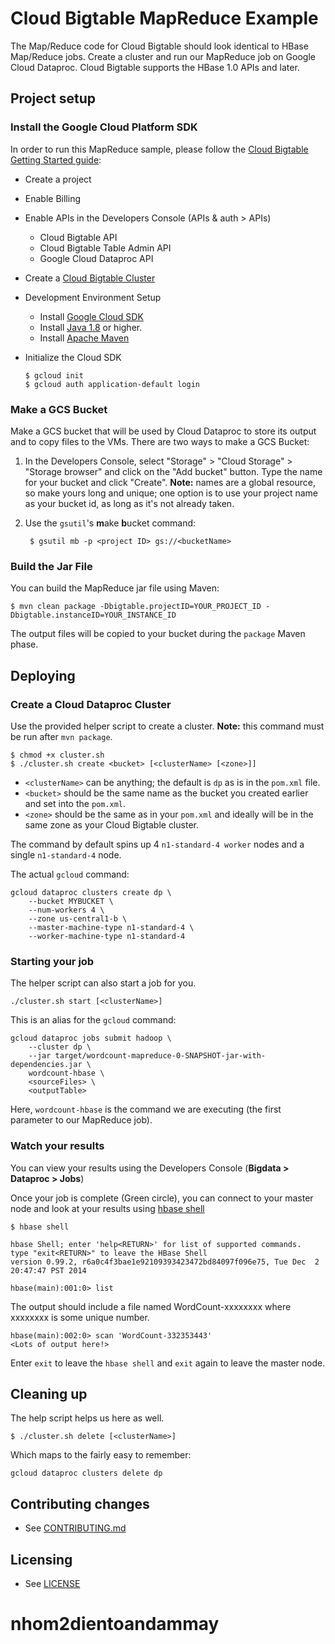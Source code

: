 # Cloud Bigtable MapReduce Example

The Map/Reduce code for Cloud Bigtable should look identical to HBase
Map/Reduce jobs. Create a cluster and run our MapReduce job on Google Cloud Dataproc.
Cloud Bigtable supports the HBase 1.0 APIs and later.

## Project setup
### Install the Google Cloud Platform SDK

In order to run this MapReduce sample, please follow the [Cloud Bigtable Getting
Started guide](https://cloud.google.com/bigtable/docs/hbase-shell-quickstart#before_you_start):

  * Create a project
  * Enable Billing
  * Enable APIs in the Developers Console (APIs & auth > APIs)
    * Cloud Bigtable API
    * Cloud Bigtable Table Admin API
    * Google Cloud Dataproc API
  * Create a [Cloud Bigtable Cluster](https://cloud.google.com/bigtable/docs/creating-cluster)
  * Development Environment Setup
    * Install [Google Cloud SDK](https://cloud.google.com/sdk/)
    * Install [Java 1.8](http://www.oracle.com/technetwork/java/javase/downloads/index.html) or higher.
    * Install [Apache Maven](https://maven.apache.org/)
  * Initialize the Cloud SDK

        $ gcloud init
        $ gcloud auth application-default login

### Make a GCS Bucket

Make a GCS bucket that will be used by Cloud Dataproc to store its output and to copy
files to the VMs.  There are two ways to make a GCS Bucket:

1. In the Developers Console, select "Storage" > "Cloud Storage" > "Storage
   browser" and click on the "Add bucket" button. Type the name for your
   bucket and click "Create". **Note:** names are a global resource, so make
   yours long and unique; one option is to use your project name as your bucket
   id, as long as it's not already taken.

1. Use the `gsutil`'s **m**ake **b**ucket command:

        $ gsutil mb -p <project ID> gs://<bucketName>

### Build the Jar File

You can build the MapReduce jar file using Maven:

    $ mvn clean package -Dbigtable.projectID=YOUR_PROJECT_ID -Dbigtable.instanceID=YOUR_INSTANCE_ID

The output files will be copied to your bucket during the `package` Maven phase.

## Deploying

### Create a Cloud Dataproc Cluster

Use the provided helper script to create a cluster. **Note:** this command must
be run after `mvn package`.

    $ chmod +x cluster.sh
    $ ./cluster.sh create <bucket> [<clusterName> [<zone>]]

* `<clusterName>` can be anything; the default is `dp` as is in the `pom.xml` file.
* `<bucket>` should be the same name as the bucket you created earlier and set into the `pom.xml`.
* `<zone>` should be the same as in your `pom.xml` and ideally will be in the same zone as your Cloud Bigtable cluster.

The command by default spins up 4 `n1-standard-4 worker` nodes and a single `n1-standard-4` node.

The actual `gcloud` command:

    gcloud dataproc clusters create dp \
        --bucket MYBUCKET \
        --num-workers 4 \
        --zone us-central1-b \
        --master-machine-type n1-standard-4 \
        --worker-machine-type n1-standard-4

### Starting your job

The helper script can also start a job for you.

    ./cluster.sh start [<clusterName>]

This is an alias for the `gcloud` command:

    gcloud dataproc jobs submit hadoop \
        --cluster dp \
        --jar target/wordcount-mapreduce-0-SNAPSHOT-jar-with-dependencies.jar \
        wordcount-hbase \
        <sourceFiles> \
        <outputTable>

Here, `wordcount-hbase` is the command we are executing (the first parameter to our MapReduce job).

### Watch your results

You can view your results using the Developers Console (**Bigdata > Dataproc > Jobs**)

 Once your job is complete (Green circle), you can connect to your master node and look at your results using [hbase shell](https://cloud.google.com/bigtable/docs/quickstart)

    $ hbase shell

    hbase Shell; enter 'help<RETURN>' for list of supported commands.
    type "exit<RETURN>" to leave the HBase Shell
    version 0.99.2, r6a0c4f3bae1e92109393423472bd84097f096e75, Tue Dec  2 20:47:47 PST 2014

    hbase(main):001:0> list

The output should include a file named WordCount-xxxxxxxx where xxxxxxxx is some unique number.

    hbase(main):002:0> scan 'WordCount-332353443'
    <Lots of output here!>

Enter `exit` to leave the `hbase shell` and `exit` again to leave the master node.

## Cleaning up

The help script helps us here as well.

    $ ./cluster.sh delete [<clusterName>]

Which maps to the fairly easy to remember:

    gcloud dataproc clusters delete dp

## Contributing changes

* See [CONTRIBUTING.md](../../CONTRIBUTING.md)

## Licensing

* See [LICENSE](../../LICENSE)
# nhom2dientoandammay
